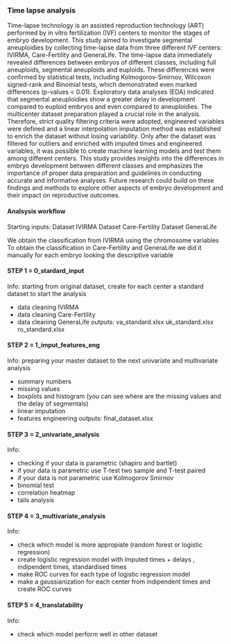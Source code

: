 ### Time lapse analysis

Time-lapse technology is an assisted reproduction technology (ART) performed by in vitro fertilization (IVF) centers to monitor the stages of embryo development. This study aimed to investigate segmental aneuploidies by collecting time-lapse data from three different IVF centers: IVIRMA, Care-Fertility and GeneraLife. The time-lapse data immediately revealed differences between embryos of different classes, including full aneuploids, segmental aneuploids and euploids. These differences were confirmed by statistical tests, including Kolmogorov-Smirnov, Wilcoxon signed-rank and Binomial tests, which demonstrated even marked differences (p-values < 0.01). Exploratory data analyses (EDA) indicated that segmental aneuploidies show a greater delay in development compared to euploid embryos and even compared to aneuploidies. The multicenter dataset preparation played a crucial role in the analysis. Therefore, strict quality filtering criteria were adopted, engineered variables were defined and a linear interpolation imputation method was established to enrich the dataset without losing variability. Only after the dataset was filtered for outliers and enriched with imputed times and engineered variables, it was possible to create machine learning models and test them among different centers. This study provides insights into the differences in embryo development between different classes and emphasizes the importance of proper data preparation and guidelines in conducting accurate and informative analyses. Future research could build on these findings and methods to explore other aspects of embryo development and their impact on reproductive outcomes.

#### Analsysis workflow

Starting inputs: Dataset IVIRMA Dataset Care-Fertility Dataset GeneraLife

We obtain the classification from IVIRMA using the chromosome variables
To obtain the classification in Care-Fertility and GeneraLife we did it manually for each embryo looking the descriptive variable

#### STEP 1 = 0_stardard_input

Info: starting from original dataset, create for each center a standard dataset to start the analysis
- data cleaning IVIRMA
- data cleaning Care-Fertility
- data cleaning GeneraLife
outputs: va_standard.xlsx uk_standard.xlsx ro_standard.xlsx

#### STEP 2 = 1_imput_features_eng

Info: preparing your master dataset to the next univariate and multivariate analysis
- summary numbers
- missing values
- boxplots and histogram (you can see where are the missing values and the delay of segmentals)
- linear imputation
- features engineering
outputs: final_dataset.xlsx

#### STEP 3 = 2_univariate_analysis

Info:
- checking if your data is parametric (shapiro and bartlet)
- if your data is parametric use T-test two sample and T-test paired
- if your data is not parametric use Kolmogorov Smirnov
- binomial test
- correlation heatmap
- tails analysis

#### STEP 4 = 3_multivariate_analysis

Info:
- check which model is more appropiate (random forest or logistic regression)
- create logistic regression model with imputed times + delays , indipendent times, standardised times
- make ROC curves for each type of logistic regression model
- make a gaussianization for each center from indipendent times and create ROC curves

#### STEP 5 = 4_translatability

Info:
- check which model perform well in other dataset
